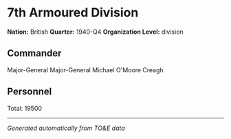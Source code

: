 # 7th Armoured Division

**Nation:** British
**Quarter:** 1940-Q4
**Organization Level:** division

## Commander

Major-General Major-General Michael O'Moore Creagh

## Personnel

Total: 19500

---
*Generated automatically from TO&E data*
